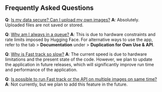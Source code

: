 ## Frequently Asked Questions

**Q**: <u>Is my data secure? Can I upload my own images?</u>
**A**: Absolutely. Uploaded files are not saved or stored.

**Q**: <u>Why am I always in a queue?</u>
**A**: This is due to hardware constraints and rate limits imposed by Hugging Face. For alternative ways to use the app, refer to the tab > **Documentation** under > **Duplication for Own Use & API**.

**Q**: <u>Why is Fast track so slow?</u>
**A**: The current speed is due to hardware limitations and the present state of the code. However, we plan to update the application in future releases, which will significantly improve run time and performance of the application.

**Q**: <u>Is possible to run Fast track or the API on multiple images on same time?</u>
**A**: Not currently, but we plan to add this feature in the future.
